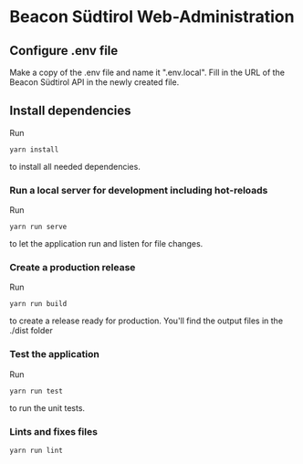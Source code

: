 # Beacon Südtirol Web-Administration

## Configure .env file
Make a copy of the .env file and name it ".env.local".
Fill in the URL of the Beacon Südtirol API in the newly created file.

## Install dependencies
Run
```
yarn install
```
to install all needed dependencies.

### Run a local server for development including hot-reloads
Run
```
yarn run serve
```
to let the application run and listen for file changes.

### Create a production release
Run
```
yarn run build
```
to create a release ready for production. You'll find the output files in the ./dist folder

### Test the application
Run
```
yarn run test
```
to run the unit tests.


### Lints and fixes files
```
yarn run lint
```
